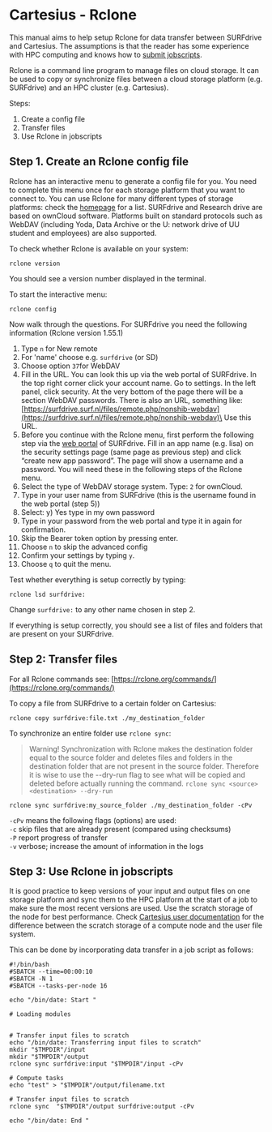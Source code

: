 # Cartesius - Rclone

This manual aims to help setup Rclone for data transfer between SURFdrive and Cartesius. The assumptions is that the reader has some experience with HPC computing and knows how to [submit jobscripts](https://userinfo.surfsara.nl/systems/cartesius/getting-started#submitting).

Rclone is a command line program to manage files on cloud storage. It can be
used to copy or synchronize files between a cloud storage platform (e.g.
SURFdrive) and an HPC cluster (e.g. Cartesius).

Steps:

1. Create a config file
2. Transfer files
3. Use Rclone in jobscripts

## Step 1. Create an Rclone config file

Rclone has an interactive menu to generate a config file for you. You need to complete this menu once for each storage platform that you want to connect to. You can use Rclone for many different types of storage platforms: check the [homepage](https://rclone.org) for a list. SURFdrive and Research drive are based on ownCloud software. Platforms built on standard protocols such as WebDAV (including Yoda, Data Archive or the U: network drive of UU student and employees) are also supported.

To check whether Rclone is available on your system:&#x20;

```
rclone version
```

You should see a version number displayed in the terminal.

To start the interactive menu:

```
rclone config
```

Now walk through the questions. For SURFdrive you need the following information (Rclone version 1.55.1)

1. Type `n` for New remote
2. For 'name' choose e.g. `surfdrive` (or SD)
3. Choose option `37`for WebDAV&#x20;
4. Fill in the URL. You can look this up via the web portal of SURFdrive. In the top right corner click your account name. Go to settings. In the left panel, click security. At the very bottom of the page there will be a section WebDAV passwords. There is also an URL, something like: [https://surfdrive.surf.nl/files/remote.php/nonshib-webdav](https://surfdrive.surf.nl/files/remote.php/nonshib-webdav)\
   &#x20;Use this URL.
5. Before you continue with the Rclone menu, first perform the following step via the [web portal](https://surfdrive.surf.nl) of SURFdrive. Fill in an app name (e.g. lisa) on the security settings page (same page as previous step) and click “create new app password”. The page will show a username and a password. You will need these in the following steps of the Rclone menu.
6. Select the type of WebDAV storage system. Type: `2` for ownCloud.
7. Type in your user name from SURFdrive (this is the username found in the web portal (step 5))
8. Select: y) Yes type in my own password
9. Type in your password from the web portal and type it in again for confirmation.
10. Skip the Bearer token option by pressing enter.
11. Choose `n` to skip the advanced config
12. Confirm your settings by typing `y`.
13. Choose `q` to quit the menu.

Test whether everything is setup correctly by typing:

```
rclone lsd surfdrive:
```

Change `surfdrive:` to any other name chosen in step 2.

If everything is setup correctly, you should see a list of files and folders that are present on your SURFdrive.

## Step 2: Transfer files

For all Rclone commands see: [https://rclone.org/commands/](https://rclone.org/commands/)

To copy a file from SURFdrive to a certain folder on Cartesius:

```
rclone copy surfdrive:file.txt ./my_destination_folder
```

To synchronize an entire folder use `rclone sync`:

> Warning! Synchronization with Rclone makes the destination folder equal to the source folder and deletes files and folders in the destination folder that are not present in the source folder. Therefore it is wise to use the --dry-run flag to see what will be copied and deleted before actually running the command. `rclone sync <source> <destination> --dry-run`

```
rclone sync surfdrive:my_source_folder ./my_destination_folder -cPv
```

`-cPv` means the following flags (options) are used:\
&#x20;`-c` skip files that are already present (compared using checksums)\
&#x20;`-P` report progress of transfer\
&#x20;`-v` verbose; increase the amount of information in the logs

## Step 3: Use Rclone in jobscripts

It is good practice to keep versions of your input and output files on one storage platform and sync them to the HPC platform at the start of a job to make sure the most recent versions are used. Use the scratch storage of the node for best performance. Check [Cartesius user documentation](https://userinfo.surfsara.nl/systems/cartesius/filesystems) for the difference between the scratch storage of a compute node and the user file system.

This can be done by incorporating data transfer in a job script as follows:

```
#!/bin/bash
#SBATCH --time=00:00:10
#SBATCH -N 1
#SBATCH --tasks-per-node 16

echo "/bin/date: Start "

# Loading modules


# Transfer input files to scratch
echo "/bin/date: Transferring input files to scratch"
mkdir "$TMPDIR"/input
mkdir "$TMPDIR"/output
rclone sync surfdrive:input "$TMPDIR"/input -cPv

# Compute tasks
echo "test" > "$TMPDIR"/output/filename.txt

# Transfer input files to scratch
rclone sync  "$TMPDIR"/output surfdrive:output -cPv

echo "/bin/date: End "
```

